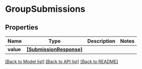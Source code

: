 # GroupSubmissions


## Properties
Name | Type | Description | Notes
------------ | ------------- | ------------- | -------------
**value** | [**[SubmissionResponse]**](SubmissionResponse.md) |  | 

[[Back to Model list]](../README.md#documentation-for-models) [[Back to API list]](../README.md#documentation-for-api-endpoints) [[Back to README]](../README.md)


